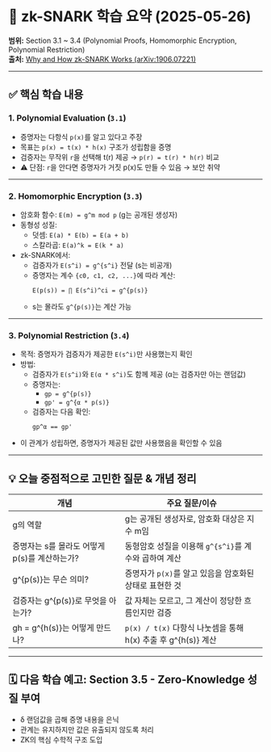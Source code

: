 # 📘 zk-SNARK 학습 요약 (2025-05-26)

**범위:** Section 3.1 ~ 3.4 (Polynomial Proofs, Homomorphic Encryption, Polynomial Restriction)  
**출처:** [Why and How zk-SNARK Works (arXiv:1906.07221)](https://arxiv.org/abs/1906.07221)

---

## ✅ 핵심 학습 내용

### 1. Polynomial Evaluation (`3.1`)

- 증명자는 다항식 `p(x)`를 알고 있다고 주장
- 목표는 `p(x) = t(x) * h(x)` 구조가 성립함을 증명
- 검증자는 무작위 `r`을 선택해 t(r) 제공 → `p(r) = t(r) * h(r)` 비교
- ⚠️ 단점: `r`을 안다면 증명자가 거짓 p(x)도 만들 수 있음 → 보안 취약

---

### 2. Homomorphic Encryption (`3.3`)

- 암호화 함수: `E(m) = g^m mod p` (g는 공개된 생성자)
- 동형성 성질:
  - 덧셈: `E(a) * E(b) = E(a + b)`
  - 스칼라곱: `E(a)^k = E(k * a)`
- zk-SNARK에서:
  - 검증자가 `E(s^i) = g^{s^i}` 전달 (s는 비공개)
  - 증명자는 계수 `{c0, c1, c2, ...}`에 따라 계산:
    ```
    E(p(s)) = ∏ E(s^i)^ci = g^{p(s)}
    ```
  - s는 몰라도 `g^{p(s)}`는 계산 가능

---

### 3. Polynomial Restriction (`3.4`)

- 목적: 증명자가 검증자가 제공한 `E(s^i)`만 사용했는지 확인
- 방법:
  - 검증자가 `E(s^i)`와 `E(α * s^i)`도 함께 제공 (α는 검증자만 아는 랜덤값)
  - 증명자는:
    - `gp = g^{p(s)}`
    - `gp' = g^{α * p(s)}`
  - 검증자는 다음 확인:
    ```
    gp^α == gp'
    ```
- 이 관계가 성립하면, 증명자가 제공된 값만 사용했음을 확인할 수 있음

---

## 💡 오늘 중점적으로 고민한 질문 & 개념 정리

| 개념                                          | 주요 질문/이슈                                                |
| --------------------------------------------- | ------------------------------------------------------------- |
| g의 역할                                      | g는 공개된 생성자로, 암호화 대상은 지수 m임                   |
| 증명자는 s를 몰라도 어떻게 p(s)를 계산하는가? | 동형암호 성질을 이용해 `g^{s^i}`를 계수와 곱하여 계산         |
| g^{p(s)}는 무슨 의미?                         | 증명자가 `p(x)`를 알고 있음을 암호화된 상태로 표현한 것       |
| 검증자는 g^{p(s)}로 무엇을 아는가?            | 값 자체는 모르고, 그 계산이 정당한 흐름인지만 검증            |
| gh = g^{h(s)}는 어떻게 만드나?                | `p(x) / t(x)` 다항식 나눗셈을 통해 h(x) 추출 후 g^{h(s)} 계산 |

---

## 🗓️ 다음 학습 예고: Section 3.5 - Zero-Knowledge 성질 부여

- δ 랜덤값을 곱해 증명 내용을 은닉
- 관계는 유지하지만 값은 유출되지 않도록 처리
- ZK의 핵심 수학적 구조 도입
